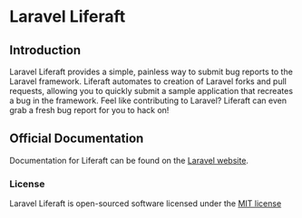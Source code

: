 # Laravel Liferaft

## Introduction

Laravel Liferaft provides a simple, painless way to submit bug reports to the Laravel framework. Liferaft automates to creation of Laravel forks and pull requests, allowing you to quickly submit a sample application that recreates a bug in the framework. Feel like contributing to Laravel? Liferaft can even grab a fresh bug report for you to hack on!

## Official Documentation

Documentation for Liferaft can be found on the [Laravel website](http://laravel.com/docs/contributions).

### License

Laravel Liferaft is open-sourced software licensed under the [MIT license](http://opensource.org/licenses/MIT)
